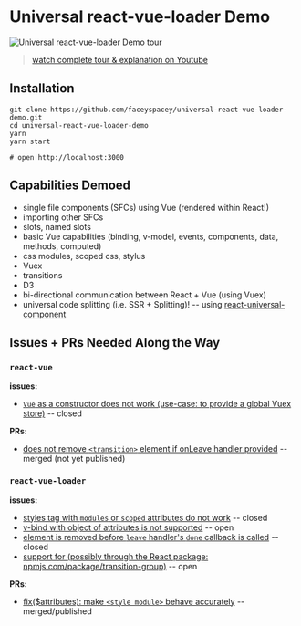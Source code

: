 # Universal react-vue-loader Demo

![Universal react-vue-loader Demo tour](./tour.gif)
> [watch complete tour & explanation on Youtube](https://youtube.com?v=123)

## Installation

```
git clone https://github.com/faceyspacey/universal-react-vue-loader-demo.git
cd universal-react-vue-loader-demo
yarn
yarn start

# open http://localhost:3000
```


## Capabilities Demoed
- single file components (SFCs) using Vue (rendered within React!)
- importing other SFCs
- slots, named slots
- basic Vue capabilities (binding, v-model, events, components, data, methods, computed)
- css modules, scoped css, stylus
- Vuex
- transitions
- D3
- bi-directional communication between React + Vue (using Vuex)
- universal code splitting (i.e. SSR + Splitting)! -- using [react-universal-component](https://github.com/faceyspacey/react-universal-component)

## Issues + PRs Needed Along the Way

### `react-vue`

**issues:**
- [`Vue` as a constructor does not work (use-case: to provide a global Vuex store)](https://github.com/SmallComfort/react-vue/issues/6) -- closed

**PRs:**
- [does not remove `<transition>` element if onLeave handler provided](https://github.com/SmallComfort/react-vue/pull/5) -- merged (not yet published)

### `react-vue-loader`

**issues:**
- [styles tag with `modules` or `scoped` attributes do not work](https://github.com/SmallComfort/react-vue-loader/issues/1) -- closed
- [v-bind with object of attributes is not supported](https://github.com/SmallComfort/react-vue-loader/issues/5) -- open
- [<transition> element is removed before `leave` handler's `done` callback is called](https://github.com/SmallComfort/react-vue-loader/issues/4) -- closed
- [support for <transition-group> (possibly through the React package: npmjs.com/package/transition-group)](https://github.com/SmallComfort/react-vue-loader/issues/3) -- open

**PRs:**
- [fix($attributes): make `<style module>` behave accurately](https://github.com/SmallComfort/react-vue-loader/pull/2) -- merged/published

